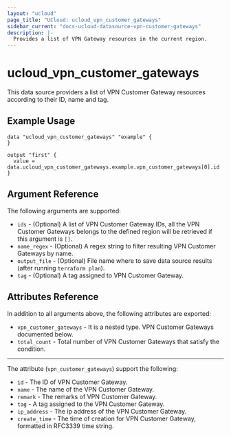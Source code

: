 ```yaml
---
layout: "ucloud"
page_title: "UCloud: ucloud_vpn_customer_gateways"
sidebar_current: "docs-ucloud-datasource-vpn-customer-gateways"
description: |-
  Provides a list of VPN Gateway resources in the current region.
---
```


# ucloud_vpn_customer_gateways

This data source providers a list of VPN Customer Gateway resources according to their ID, name and tag.

## Example Usage

```hcl
data "ucloud_vpn_customer_gateways" "example" {
}

output "first" {
  value = data.ucloud_vpn_customer_gateways.example.vpn_customer_gateways[0].id
}
```

## Argument Reference

The following arguments are supported:

* `ids` - (Optional) A list of VPN Customer Gateway IDs, all the VPN Customer Gateways belongs to the defined region will be retrieved if this argument is `[]`.
* `name_regex` - (Optional) A regex string to filter resulting VPN Customer Gateways by name.
* `output_file` - (Optional) File name where to save data source results (after running `terraform plan`).
* `tag` - (Optional) A tag assigned to VPN Customer Gateway.

## Attributes Reference

In addition to all arguments above, the following attributes are exported:

* `vpn_customer_gateways` - It is a nested type. VPN Customer Gateways documented below.
* `total_count` - Total number of VPN Customer Gateways that satisfy the condition.

- - -

The attribute (`vpn_customer_gateways`) support the following:

* `id` - The ID of VPN Customer Gateway.
* `name` - The name of the VPN Customer Gateway.
* `remark` - The remarks of VPN Customer Gateway.
* `tag` - A tag assigned to the VPN Customer Gateway.
* `ip_address` - The ip address of the VPN Customer Gateway.
* `create_time` - The time of creation for VPN Customer Gateway, formatted in RFC3339 time string.